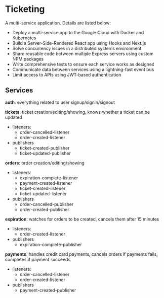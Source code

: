# Ticketing

A multi-service application. Details are listed below:

- Deploy a multi-service app to the Google Cloud with Docker and Kubernetes
- Build a Server-Side-Rendered React app using Hooks and Next.js
- Solve concurrency issues in a distributed systems environment
- Share reusable code between multiple Express servers using custom NPM packages
- Write comprehensive tests to ensure each service works as designed
- Communicate data between services using a lightning-fast event bus
- Limit access to APIs using JWT-based authentication

## Services

**auth**: everything related to user signup/signin/signout

**tickets**: ticket creation/editing/showing, knows whether a ticket can be updated

- listeners:
  - order-cancelled-listener
  - order-created-listener
- publishers
  - ticket-created-publisher
  - ticket-updated-publisher

**orders**: order creation/editing/showing

- listeners:
  - expiration-complete-listener
  - payment-created-listener
  - ticket-created-listener
  - ticket-updated-listener
- publishers
  - order-cancelled-publisher
  - order-created-publisher

**expiration**: watches for orders to be created, cancels them after 15 minutes

- listeners:
  - order-created-listener
- publishers
  - expiration-complete-publisher

**payments**: handles credit card payments, cancels orders if payments fails, completes if payment succeeds.

- listeners:
  - order-cancelled-listener
  - order-created-listener
- publishers
  - payment-created-publisher
